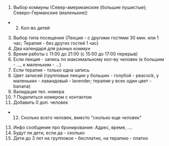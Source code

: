 1. Выбор коммуны (Север-американские (большие пушистые); Северо-Германские (маленькие))
+ 2. Кол-во детей
3. Выбор типа посещения (Лекция - с другими гостями 30 мин. или 1 час; Терапия - без других гостей 1 час)
4. Два календаря для разных коммун
5. Время работы с 11:00 до 21:00 (с 15:00 до 17:00 перерыв)
6. Если лекция - запись по максимальному кол-ву человек (к большим - ..., к маленьким - ...)
7. Если терапия - только одна запись
8. Цвет записей (групповые лекции у больших - голубой - peacock, у маленьких - лавандовый - lavender; терапия у всех один цвет - banana)
9. Валидация тел. номера
10. ? Поделиться номером с контактом
11. Добавить 0 доп. человек 
+ 12. Сколько всего человек, вместо "сколько еще человек"
13. Инфо сообщение про бронирование: Адрес, время, ....
14. Будут ли дети, если да - сколько
15. Дети до 3 лет на групповое - бесплатно, на терапию - платно
